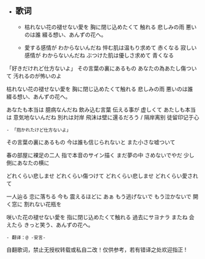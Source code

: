 - ## 歌词
    - 枯れない花の褪せない愛を
胸に閉じ込めたくて 触れる
悲しみの雨  悪いのは誰
綴る想い、あんずの花へ。


    - 愛する感情が わからないんだね
悴む肌は温もり求めて 赤くなる
寂しい感情が わからないんだね
ぶつけた肌は優しさ求めて 青くなる

「好きだけれど仕方ないよ」
その言葉の裏にあるもの
あなたの為あたし傷ついて
汚れるのが怖いのよ

枯れない花の褪せない愛を
胸に閉じ込めたくて触れる
悲しみの雨 悪いのは誰
綴る想い、あんずの花へ。

あなたも本当は 臆病なんだね
飲み込む言葉 伝える事が 虚しくて
あたしも本当は 意気地ないんだね
別れは対岸 飛沫は壁に還るだろう / 隔岸离别 徒留印记于心


    - 「抱かれたけど仕方ないよ」
その言葉の裏にあるもの
今は誰も信じられないと
また小さな嘘ついて

春の部屋に裸足の二人
指で本音のサイン描く
まだ夢の中 さめないでやだ
少し側にあなたの横に

どれくらい悲しませ
どれくらい傷つけて
どれくらい悲しませ
どれくらい愛されて

一人辿る 恋に落ちる
今も 震えるほどに あぁ
もう逃げないで もう泣かないで
開く窓に 割れない花瓶を

咲いた花の褪せない愛を
指に閉じ込めたくて触れる
過去にサヨナラ またね 会えたら
きっと笑う、あんずの花へ。

    - 翻译：@ -安言-  
自翻歌词，禁止无授权转载或私自二改！仅供参考，若有错译之处欢迎指正 !
